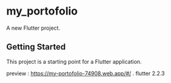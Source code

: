 # my_portofolio

A new Flutter project.

## Getting Started

This project is a starting point for a Flutter application.

preview : https://my-portofolio-74908.web.app/#/ .
flutter 2.2.3


